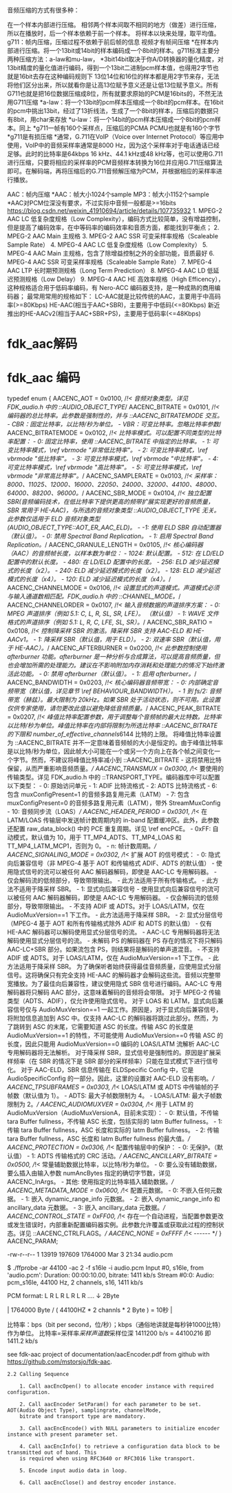 音频压缩的方式有很多种：

在一个样本内部进行压缩。
相邻两个样本间取不相同的地方（做差）进行压缩，所以在播放时，后一个样本依赖于前一个样本。
将样本以块来处理，取平均值。
g711：帧内压缩，压缩过程不依赖于前后帧的信息 视频才有帧间压缩
    *在样本内部进行压缩。将一个13bit或14bit的样本编码成一个8bit的样本。g711标准主要分两种压缩方法：a-law和mu-law，
    *3bit14bit取决于你A/D转换器的量化精度，对13bit精度的量化值进行编码，得到一个13bit二进制pcm样本值，也得用2字节也就是16bit去存在这种编码规则下
     13位14位和16位的样本都是用2字节来存，无法将他们区分出来，所以就看你是让高13位赋予意义还是让低13位赋予意义。所有G711也就是把16位数据压缩成8位，所有就要求原始的PCM是16bits的，不然无法用G711压缩
    *a-law：将一个13bit的pcm样本压缩成一个8bit的pcm样本。在16bit的pcm中挑出13bit，经过了13折线法，生成了一个8bit的样本，压缩后的数据只有8bit，用char来存放
    *u-law：将一个14bit的pcm样本压缩成一个8bit的pcm样本。同上
    *g711一帧有160个采样点，压缩后的PCMA PCMU也就是有160个字节
    *g711是有损压缩
    *通常，G.711在VoIP（Voice over Internet Protocol）等应用中使用，VoIP中的音频采样率通常是8000 Hz，因为这个采样率对于电话通话已经足够。此时的比特率是64kbps
     16 kHz、44.1 kHz或48 kHz等，也可以使用G.711进行压缩，只要将相应的采样率的PCM音频样本转换为16位并应用G.711压缩算法即可。在解码端，再将压缩后的G.711音频解压缩为PCM，并根据相应的采样率进行播放。

AAC：帧内压缩
    *AAC：帧大小1024个sample MP3：帧大小1152个sample
    *AAC对PCM位深没有要求，不过实际中音频一般都是>=16bits
    https://blog.csdn.net/weixin_41910694/article/details/107735932
    1. MPEG-2 AAC LC 低复杂度规格（Low Complexity），编码方式比较简单，没有增益控制，但是提高了编码效率，在中等码率的编码效率和音质方面，都能找到平衡点；
    2. MPEG-2 AAC Main 主规格
    3. MPEG-2 AAC SSR 可变采样率规格（Scaleable Sample Rate）
    4. MPEG-4 AAC LC 低复杂度规格（Low Complexity）
    5. MPEG-4 AAC Main 主规格，包含了除增益控制之外的全部功能，音质最好
    6. MPEG-4 AAC SSR 可变采样率规格（Scaleable Sample Rate）
    7. MPEG-4 AAC LTP 长时期预测规格（Long Term Prediction）
    8. MPEG-4 AAC LD 低延迟预测规格（Low Delay）
    9. MPEG-4 AAC HE 高效率规格（High Efficency），这种规格适合用于低码率编码，有 Nero-ACC 编码器支持，是一种成熟的商用编码器；
    最常用常用的规格如下：
        LC-AAC就是比较传统的AAC，主要用于中高码率(>=80Kbps)
        HE-AAC(相当于AAC+SBR)，主要用于中低码(<=80Kbps)
        新近推出的HE-AACv2(相当于AAC+SBR+PS)，主要用于低码率(<=48Kbps)
# fdk_aac解码

# fdk_aac 编码
typedef enum {
  AACENC_AOT = 0x0100, /*!< 音频对象类型。详见 FDK_audio.h 中的 ::AUDIO_OBJECT_TYPE*/
  AACENC_BITRATE = 0x0101, /*!< 编码器的总比特率。此参数是强制性的，并与 ::AACENC_BITRATEMODE 交互。
                              - CBR：固定比特率，以比特/秒为单位。
                              - VBR：可变比特率。忽略比特率参数*/
  AACENC_BITRATEMODE = 0x0102, /*!< 比特率模式。可以配置不同类型的比特率配置：
                                  - 0: 固定比特率，使用 ::AACENC_BITRATE 中指定的比特率。
                                  - 1: 可变比特率模式，\ref vbrmode "非常低比特率"。
                                  - 2: 可变比特率模式，\ref vbrmode "低比特率"。
                                  - 3: 可变比特率模式，\ref vbrmode "中比特率"。
                                  - 4: 可变比特率模式，\ref vbrmode "高比特率"。
                                  - 5: 可变比特率模式，\ref vbrmode "非常高比特率"。*/
  AACENC_SAMPLERATE = 0x0103, /*!< 采样率：8000、11025、12000、16000、22050、24000、32000、44100、48000、64000、88200、96000。*/
  AACENC_SBR_MODE = 0x0104, /*!< 独立配置 SBR(音频编码技术，在低比特率下提供更高的频带扩展实现更好的音频质量，SBR 常用于 HE-AAC)，与所选的音频对象类型 ::AUDIO_OBJECT_TYPE 无关。此参数仅适用于 ELD 音频对象类型(AUDIO_OBJECT_TYPE::AOT_ER_AAC_ELD)。
                               - -1: 使用 ELD SBR 自动配置器（默认值）。
                               - 0: 禁用 Spectral Band Replication。
                               - 1: 启用 Spectral Band Replication。*/
  AACENC_GRANULE_LENGTH = 0x0105, /*!< 核心编码器（AAC）的音频帧长度，以样本数为单位：
                                     - 1024: 默认配置。
                                     - 512: 在 LD/ELD 配置中的默认长度。
                                     - 480: 在 LD/ELD 配置中的长度。
                                     - 256: ELD 减少延迟模式的长度（x2）。
                                     - 240: ELD 减少延迟模式的长度（x2）。
                                     - 128: ELD 减少延迟模式的长度（x4）。
                                     - 120: ELD 减少延迟模式的长度（x4）。*/
  AACENC_CHANNELMODE = 0x0106, /*!< 设置显式的声道模式。声道模式必须与输入通道数相匹配。FDK_audio.h 中的 ::CHANNEL_MODE。*/
  AACENC_CHANNELORDER = 0x0107, /*!< 输入音频数据的声道排序方案：
                                   - 0: MPEG 声道排序（例如 5.1: C, L, R, SL, SR, LFE）。 （默认值）
                                   - 1: WAVE 文件格式的声道排序（例如 5.1: L, R, C, LFE, SL, SR）。*/
  AACENC_SBR_RATIO = 0x0108, /*!< 控制降采样 SBR 的激活。降采样 SBR 支持 AAC-ELD 和 HE-AACv1。
                                - 1: 降采样 SBR（默认值，用于 ELD）。
                                - 2: 双速率 SBR（默认值，用于 HE-AAC）。*/
  AACENC_AFTERBURNER = 0x0200, /*!< 此参数控制使用 afterburner 功能。afterburner 是一种分析与合成算法，可以提高音频质量，但也会增加所需的处理能力。建议在不影响附加内存消耗和处理能力的情况下始终激活此功能。
                                  - 0: 禁用 afterburner（默认值）。
                                  - 1: 启用 afterburner。*/
  AACENC_BANDWIDTH = 0x0203, /*!< 核心编码器音频带宽：
                                - 0: 内部确定音频带宽（默认值，详见章节 \ref BEHAVIOUR_BANDWIDTH）。
                                - 1 到 fs/2: 音频带宽（赫兹）。最大限制为 20kHz。如果 SBR 处于活动状态，则不可用。此设置仅供专家使用，请勿更改此值以避免降低音频质量。*/
  AACENC_PEAK_BITRATE = 0x0207, /*!< 峰值比特率配置参数，用于调整每个音频帧的最大比特数。比特率以比特/秒为单位。峰值比特率在内部将限制为所选比特率 ::AACENC_BITRATE 的下限和 number_of_effective_channels*6144 比特的上限。
                                  将峰值比特率设置为 ::AACENC_BITRATE 并不一定意味着音频帧的大小是恒定的。由于峰值比特率是以比特/秒为单位，因此帧大小可能在一个或另一个方向上在各个帧之间变化一个字节。然而，不建议将峰值比特率减小到 ::AACENC_BITRATE - 这将禁用比特保留，从而严重影响音频质量。*/
  AACENC_TRANSMUX = 0x0300, /*!< 要使用的传输类型。详见 FDK_audio.h 中的 ::TRANSPORT_TYPE。编码器库中可以配置以下类型：
                               - 0: 原始访问单元
                               - 1: ADIF 比特流格式
                               - 2: ADTS 比特流格式
                               - 6: 包含 muxConfigPresent=1 的音频多路复用元素（LATM）
                               - 7: 包含 muxConfigPresent=0 的音频多路复用元素（LATM），带外 StreamMuxConfig
                               - 10: 音频同步流（LOAS）*/
  AACENC_HEADER_PERIOD = 0x0301, /*!< 在 LATM/LOAS 传输层中发送帧计数周期内的 in-band 配置缓冲区。此外，此参数还配置 raw_data_block() 中的 PCE 重复周期。详见 \ref encPCE。
                                    - 0xFF: 自动模式，默认值为 10，用于 TT_MP4_ADTS、TT_MP4_LOAS 和 TT_MP4_LATM_MCP1，否则为 0。
                                    - n: 帧计数周期。*/
  AACENC_SIGNALING_MODE = 0x0302, /*!< 扩展 AOT 的信号模式：
                                    - 0: 隐式向后兼容信号（非 MPEG-4 基于 AOT 和传输格式 ADIF、ADTS 的默认值）
                                          - 使用隐式信号的流可以被任何 AAC 解码器解码，即使是 AAC-LC 专用解码器。
                                          - 仅会解码流的低频部分，导致带限输出。
                                          - 此方法适用于所有传输格式。
                                          - 此方法不适用于降采样 SBR。
                                    - 1: 显式向后兼容信号
                                          - 使用显式向后兼容信号的流可以被任何 AAC 解码器解码，即使是 AAC-LC 专用解码器。
                                          - 仅会解码流的低频部分，导致带限输出。
                                          - 不支持 ADIF 或 ADTS。对于 LOAS/LATM，仅在 AudioMuxVersion==1 下工作。
                                          - 此方法适用于降采样 SBR。
                                    - 2: 显式分层信号（MPEG-4 基于 AOT 和所有传输格式除外 ADIF 和 ADTS 的默认值）
                                          - 仅有 HE-AAC 解码器可以解码使用显式分层信号的流。
                                          - AAC-LC 专用解码器将无法解码使用显式分层信号的流。
                                          - 未解码 PS 的解码器在 PS 存在的情况下将只解码 AAC-LC+SBR 部分。如果流包含 PS，则结果将是解码的单声道混音。
                                          - 不支持 ADIF 或 ADTS。对于 LOAS/LATM，仅在 AudioMuxVersion==1 下工作。
                                          - 此方法适用于降采样 SBR。
                                    为了确保听者始终获得最佳音频质量，应使用显式分层信号。这将确保只有完全支持 HE-AAC 的解码器才会解码这些流。音频以完整带宽播放。为了最佳向后兼容性，建议使用隐式 SBR 信号进行编码。AAC-LC 专用解码器将只解码 AAC 部分，这意味着解码的音频将会带限。
                                    对于 MPEG-2 传输类型（ADTS、ADIF），仅允许使用隐式信号。
                                    对于 LOAS 和 LATM，显式向后兼容信号仅与 AudioMuxVersion==1 一起工作。原因是，对于显式向后兼容信号，将附加信息追加到 ASC 中。仅支持 AAC-LC 的解码器将跳过此部分。然而，为了跳转到 ASC 的末尾，它需要知道 ASC 的长度。传输 ASC 的长度是 AudioMuxVersion==1 的特性，不可能使用 AudioMuxVersion==0 传输 ASC 的长度，因此只能用 AudioMuxVersion==0 编码的 LOAS/LATM 流解析 AAC-LC 专用解码器将无法解析。
                                    对于降采样 SBR，显式信号是强制性的。原因是扩展采样频率（在 SBR 的情况下是 SBR 部分的采样频率）只能在显式模式下进行信号化。
                                    对于 AAC-ELD，SBR 信息传输在 ELDSpecific Config 中，它是 AudioSpecificConfig 的一部分。因此，这里的设置对 AAC-ELD 没有影响。*/
  AACENC_TPSUBFRAMES = 0x0303, /*!< LOAS/LATM 或 ADTS 中传输帧的子帧数（默认值为 1）。
                                   - ADTS: 最大子帧数限制为 4。
                                   - LOAS/LATM: 最大子帧数限制为 2。*/
  AACENC_AUDIOMUXVER = 0x0304, /*!< 用于 LATM 的 AudioMuxVersion（AudioMuxVersionA，目前未实现）：
                                   - 0: 默认值，不传输 tara Buffer fullness，不传输 ASC 长度，包括实际的 latm Buffer fullness。
                                   - 1: 传输 tara Buffer fullness，ASC 长度和实际的 latm Buffer fullness。
                                   - 2: 传输 tara Buffer fullness，ASC 长度和 latm Buffer fullness 的最大值。*/
  AACENC_PROTECTION = 0x0306, /*!< 配置传输层中的保护：
                                 - 0: 无保护。（默认值）
                                 - 1: ADTS 传输格式的 CRC 活动。*/
  AACENC_ANCILLARY_BITRATE = 0x0500, /*!< 常量辅助数据比特率，以比特/秒为单位。
                                        - 0: 要么没有辅助数据，要么插入由输入参数 numAncBytes 指定的确切字节数，详见 AACENC_InArgs。
                                        - 其他: 使用指定的比特率插入辅助数据。*/
  AACENC_METADATA_MODE = 0x0600, /*!< 配置元数据。
                                    - 0: 不嵌入任何元数据。
                                    - 1: 嵌入 dynamic_range_info 元数据。
                                    - 2: 嵌入 dynamic_range_info 和 ancillary_data 元数据。
                                    - 3: 嵌入 ancillary_data 元数据。*/
  AACENC_CONTROL_STATE = 0xFF00, /*!< 存在一个自动进程，当配置参数更改或发生错误时，内部重新配置编码器实例。此参数允许覆盖或获取此过程的控制状态。详见 ::AACENC_CTRLFLAGS。*/
  AACENC_NONE = 0xFFFF /*!< ------ */
} AACENC_PARAM;



-rw-r--r-- 1 13919 197609  1764000 Mar  3 21:34 audio.pcm

$ ./ffprobe -ar 44100 -ac 2 -f s16le -i audio.pcm
Input #0, s16le, from 'audio.pcm':
  Duration: 00:00:10.00, bitrate: 1411 kb/s
  Stream #0:0: Audio: pcm_s16le, 44100 Hz, 2 channels, s16, 1411 kb/s

PCM format:
    L R L R L R L R ....
    ↓
    2Byte

|   1764000 Byte / ( 44100HZ * 2 channls * 2 Byte ) = 10秒   |



比特率：bps（bit per second，位/秒）；kbps（通俗地讲就是每秒钟1000比特）作为单位。
    比特率=采样率*采样声道数*采样位深
    1411200 b/s = 44100*2*16 即 1411.2 kb/s


 see fdk-aac project of documentation/aacEncoder.pdf from github with https://github.com/mstorsjo/fdk-aac.

    2.2 Calling Sequence

        1. Call aacEncOpen() to allocate encoder instance with required configuration.

        2. Call aacEncoder SetParam() for each parameter to be set. AOT(Audio Object Type), samplingrate, channelMode,
        bitrate and transport type are mandatory.

        3. Call aacEncEncode() with NULL parameters to initialize encoder instance with present parameter set.

        4. Call aacEncInfo() to retrieve a configuration data block to be transmitted out of band. This
        is required when using RFC3640 or RFC3016 like transport.

        5. Encode input audio data in loop.

        6. Call aacEncClose() and destroy encoder instance.


